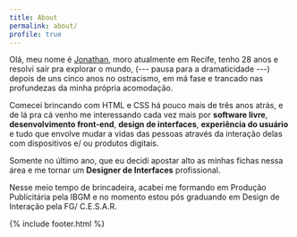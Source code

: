 ```yaml
---
title: About
permalink: about/
profile: true
---
```


Olá, meu nome é [Jonathan][Jonathan], moro atualmente em Recife, tenho 28 anos e resolvi sair pra explorar o mundo, (--- pausa para a dramaticidade ---) depois de uns cinco anos no ostracismo, em má fase e trancado nas profundezas da minha própria acomodação.

Comecei brincando com HTML e CSS há pouco mais de três anos atrás, e de lá pra cá venho me interessando cada vez mais por **software livre**, **desenvolvimento front-end**, **design de interfaces**, **experiência do usuário** e tudo que envolve mudar a vidas das pessoas através da interação delas com dispositivos e/ ou produtos digitais.

Somente no último ano, que eu decidi apostar alto as minhas fichas nessa área e me tornar um **Designer de Interfaces** profissional. 

Nesse meio tempo de brincadeira, acabei me formando em Produção Publicitária pela IBGM e no momento estou pós graduando em Design de Interação pela FG/ C.E.S.A.R. 

[Jonathan]: https://twitter.com/jonathan_slima

{% include footer.html %}